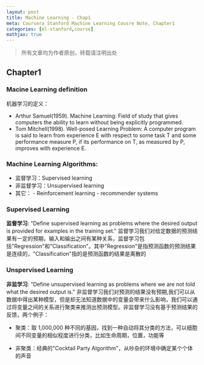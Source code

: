 ```yaml
---
layout: post
title: Machine Learning - Chap1
meta: Coursera Stanford Machine Learning Cousre Note, Chapter1
categories: [ml-stanford,course]
mathjax: true
---
```


> 所有文章均为作者原创，转载请注明出处

## Chapter1

### Macine Learning definition

机器学习的定义：

* Arthur Samuel(1959). Machine Learning: Field of study that gives computers the ability to learn without being explicitly programmed.
* Tom Mitchell(1998). Well-posed Learning Problem: A computer program is said to learn from experience E with respect to some task T and some performance measure P, if its performance on T, as measured by P, improves with experience E.

### Machine Learning Algorithms:

* 监督学习：Supervised learning
* 非监督学习：Unsupervised learning
* 其它： - Reinforcement learning - recommender systems

### Supervised Learning

**监督学习**: "Define supervised learning as problems where the desired output is provided for examples in the training set." 监督学习我们对给定数据的预测结果有一定的预期，输入和输出之间有某种关系，监督学习包括"Regression"和"Classification"。其中"Regression"是指预测函数的预测结果是连续的，"Classification"指的是预测函数的结果是离散的

### Unspervised Learning

**非监学习**: "Define unsupervised learning as problems where we are not told what the desired output is." 非监督学习我们对预测的结果没有预期,我们可以从数据中得出某种模型，但是却无法知道数据中的变量会带来什么影响，我们可以通过将变量之间的关系进行聚类来推测出预测模型。非监督学习没有基于预测结果的反馈，两个例子：

* 聚类：取 1,000,000 种不同的基因，找到一种自动将其分类的方法，可以细胞间不同变量的相似程度进行分类，比如生命周期，位置，功能等

* 非聚类：经典的"Cocktail Party Algorithm"，从吵杂的环境中确定某个个体的声音
